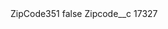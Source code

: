 <?xml version="1.0" encoding="UTF-8"?>
<CustomMetadata xmlns="http://soap.sforce.com/2006/04/metadata" xmlns:xsi="http://www.w3.org/2001/XMLSchema-instance" xmlns:xsd="http://www.w3.org/2001/XMLSchema">
    <label>ZipCode351</label>
    <protected>false</protected>
    <values>
        <field>Zipcode__c</field>
        <value xsi:type="xsd:string">17327</value>
    </values>
</CustomMetadata>
